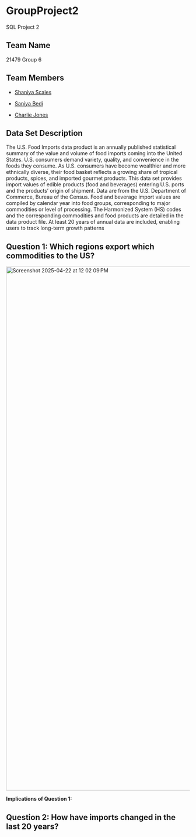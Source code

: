 # GroupProject2
SQL Project 2

## Team Name
21479 Group 6


## Team Members

- [Shaniya Scales](https://www.github.com/shaniyas)

- [Saniya Bedi](https://github.com/Saniya-Bedi)

- [Charlie Jones](https://github.com/jonescharlie)

## Data Set Description
The U.S. Food Imports data product is an annually published statistical summary of the value and volume of food imports coming into the United States.
U.S. consumers demand variety, quality, and convenience in the foods they consume. As U.S. consumers have become wealthier and more ethnically diverse, their food basket reflects a growing share of tropical products, spices, and imported gourmet products.
This data set provides import values of edible products (food and beverages) entering U.S. ports and the products’ origin of shipment. Data are from the U.S. Department of Commerce, Bureau of the Census. Food and beverage import values are compiled by calendar year into food groups, corresponding to major commodities or level of processing. The Harmonized System (HS) codes and the corresponding commodities and food products are detailed in the data product file. At least 20 years of annual data are included, enabling users to track long-term growth patterns

## Question 1: Which regions export which commodities to the US?
<img width="1431" alt="Screenshot 2025-04-22 at 12 02 09 PM" src="https://github.com/user-attachments/assets/279c56a4-1435-4d5c-84fa-63a59dc2377e" />

**Implications of Question 1:**


## Question 2: How have imports changed in the last 20 years?

